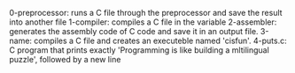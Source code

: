 0-preprocessor: runs a C file through the preprocessor and save the result into another file
1-compiler: compiles a C file in the variable 
2-assembler: generates the assembly code of C code and save it in an output file.
3-name: compiles a C file and creates an executeble named 'cisfun'.
4-puts.c: C program that prints exactly 'Programming is like building a mltilingual puzzle', followed by a new line
